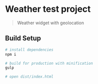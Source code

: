 # Weather test project

> Weather widget with geolocation

## Build Setup
 
``` bash
# install dependencies
npm i

# build for production with minification
gulp

# open dist/index.html
```
